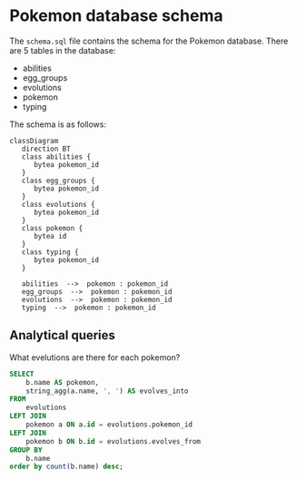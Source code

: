 # Pokemon database schema

The `schema.sql` file contains the schema for the Pokemon database.
There are 5 tables in the database:
- abilities
- egg_groups
- evolutions
- pokemon
- typing

The schema is as follows:

```mermaid
classDiagram
   direction BT
   class abilities {
      bytea pokemon_id
   }
   class egg_groups {
      bytea pokemon_id
   }
   class evolutions {
      bytea pokemon_id
   }
   class pokemon {
      bytea id
   }
   class typing {
      bytea pokemon_id
   }

   abilities  -->  pokemon : pokemon_id
   egg_groups  -->  pokemon : pokemon_id
   evolutions  -->  pokemon : pokemon_id
   typing  -->  pokemon : pokemon_id
```


## Analytical queries

What evelutions are there for each pokemon?

```sql
SELECT
    b.name AS pokemon,
    string_agg(a.name, ', ') AS evolves_into
FROM
    evolutions
LEFT JOIN
    pokemon a ON a.id = evolutions.pokemon_id
LEFT JOIN
    pokemon b ON b.id = evolutions.evolves_from
GROUP BY
    b.name
order by count(b.name) desc;
```
